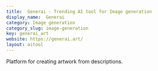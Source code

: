 ```yaml
---
title:  Generai - Trending AI tool for Image generation
display_name:  Generai
category: Image generation
category_slug: image-generation
key: generai_art
website: https://generai.art/
layout: aitool
---
```


Platform for creating artwork from descriptions.

